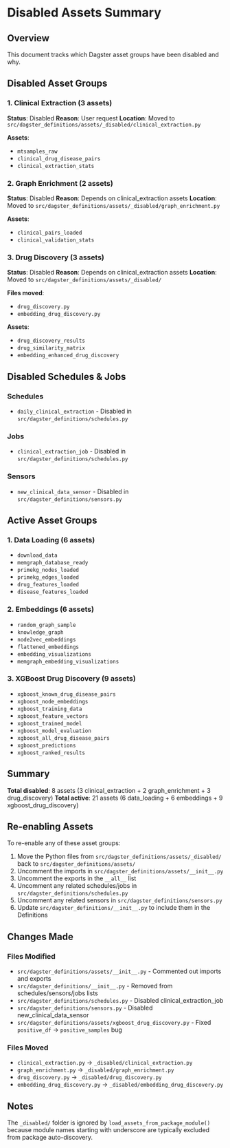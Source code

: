 # Disabled Assets Summary

## Overview

This document tracks which Dagster asset groups have been disabled and why.

## Disabled Asset Groups

### 1. Clinical Extraction (3 assets)
**Status**: Disabled
**Reason**: User request
**Location**: Moved to `src/dagster_definitions/assets/_disabled/clinical_extraction.py`

**Assets**:
- `mtsamples_raw`
- `clinical_drug_disease_pairs`
- `clinical_extraction_stats`

### 2. Graph Enrichment (2 assets)
**Status**: Disabled
**Reason**: Depends on clinical_extraction assets
**Location**: Moved to `src/dagster_definitions/assets/_disabled/graph_enrichment.py`

**Assets**:
- `clinical_pairs_loaded`
- `clinical_validation_stats`

### 3. Drug Discovery (3 assets)
**Status**: Disabled
**Reason**: Depends on clinical_extraction assets
**Location**: Moved to `src/dagster_definitions/assets/_disabled/`

**Files moved**:
- `drug_discovery.py`
- `embedding_drug_discovery.py`

**Assets**:
- `drug_discovery_results`
- `drug_similarity_matrix`
- `embedding_enhanced_drug_discovery`

## Disabled Schedules & Jobs

### Schedules
- `daily_clinical_extraction` - Disabled in `src/dagster_definitions/schedules.py`

### Jobs
- `clinical_extraction_job` - Disabled in `src/dagster_definitions/schedules.py`

### Sensors
- `new_clinical_data_sensor` - Disabled in `src/dagster_definitions/sensors.py`

## Active Asset Groups

### 1. Data Loading (6 assets)
- `download_data`
- `memgraph_database_ready`
- `primekg_nodes_loaded`
- `primekg_edges_loaded`
- `drug_features_loaded`
- `disease_features_loaded`

### 2. Embeddings (6 assets)
- `random_graph_sample`
- `knowledge_graph`
- `node2vec_embeddings`
- `flattened_embeddings`
- `embedding_visualizations`
- `memgraph_embedding_visualizations`

### 3. XGBoost Drug Discovery (9 assets)
- `xgboost_known_drug_disease_pairs`
- `xgboost_node_embeddings`
- `xgboost_training_data`
- `xgboost_feature_vectors`
- `xgboost_trained_model`
- `xgboost_model_evaluation`
- `xgboost_all_drug_disease_pairs`
- `xgboost_predictions`
- `xgboost_ranked_results`

## Summary

**Total disabled**: 8 assets (3 clinical_extraction + 2 graph_enrichment + 3 drug_discovery)
**Total active**: 21 assets (6 data_loading + 6 embeddings + 9 xgboost_drug_discovery)

## Re-enabling Assets

To re-enable any of these asset groups:

1. Move the Python files from `src/dagster_definitions/assets/_disabled/` back to `src/dagster_definitions/assets/`
2. Uncomment the imports in `src/dagster_definitions/assets/__init__.py`
3. Uncomment the exports in the `__all__` list
4. Uncomment any related schedules/jobs in `src/dagster_definitions/schedules.py`
5. Uncomment any related sensors in `src/dagster_definitions/sensors.py`
6. Update `src/dagster_definitions/__init__.py` to include them in the Definitions

## Changes Made

### Files Modified
- `src/dagster_definitions/assets/__init__.py` - Commented out imports and exports
- `src/dagster_definitions/__init__.py` - Removed from schedules/sensors/jobs lists
- `src/dagster_definitions/schedules.py` - Disabled clinical_extraction_job
- `src/dagster_definitions/sensors.py` - Disabled new_clinical_data_sensor
- `src/dagster_definitions/assets/xgboost_drug_discovery.py` - Fixed `positive_df` → `positive_samples` bug

### Files Moved
- `clinical_extraction.py` → `_disabled/clinical_extraction.py`
- `graph_enrichment.py` → `_disabled/graph_enrichment.py`
- `drug_discovery.py` → `_disabled/drug_discovery.py`
- `embedding_drug_discovery.py` → `_disabled/embedding_drug_discovery.py`

## Notes

The `_disabled/` folder is ignored by `load_assets_from_package_module()` because module names starting with underscore are typically excluded from package auto-discovery.
